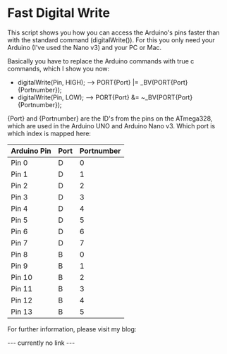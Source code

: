 # Fast Digital Write
This script shows you how you can access the Arduino's pins faster than with the standard command (digitalWrite()).
For this you only need your Arduino (I've used the Nano v3) and your PC or Mac.

Basically you have to replace the Arduino commands with true c commands, which I show you now:

- digitalWrite(Pin, HIGH);  -->  PORT{Port} |= _BV(PORT{Port}{Portnumber});
- digitalWrite(Pin, LOW);   -->  PORT{Port} &= ~_BV(PORT{Port}{Portnumber});

{Port} and {Portnumber} are the ID's from the pins on the ATmega328, which are used in the Arduino UNO and Arduino Nano v3.
Which port is which index is mapped here:

Arduino Pin | Port | Portnumber
------------|------|-----------
Pin 0		|D     |0
Pin 1		|D	   |1	 
Pin 2		|D     |2
Pin 3		|D     |3
Pin 4		|D     |4
Pin 5		|D     |5
Pin 6		|D     |6
Pin 7		|D     |7
Pin 8		|B     |0
Pin 9		|B     |1
Pin 10		|B     |2
Pin 11		|B     |3
Pin 12		|B     |4
Pin 13		|B     |5

For further information, please visit my blog:

--- currently no link ---